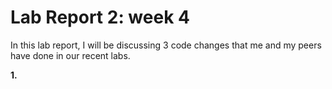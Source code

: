 # Lab Report 2: week 4

In this lab report, I will be discussing 3 code changes that me and my peers have done in our recent labs. 

**1.**
